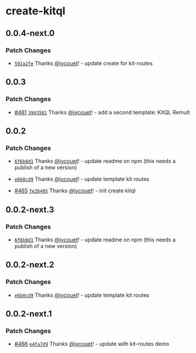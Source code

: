 # create-kitql

## 0.0.4-next.0

### Patch Changes

- [`592a2fe`](https://github.com/jycouet/kitql/commit/592a2fe2e620a6f1a93a02de7213dc7b88267f43)
  Thanks [@jycouet](https://github.com/jycouet)! - update create for kit-routes

## 0.0.3

### Patch Changes

- [#481](https://github.com/jycouet/kitql/pull/481)
  [`3943581`](https://github.com/jycouet/kitql/commit/3943581044f3f659bd894c8ea07a15e52ca918f5)
  Thanks [@jycouet](https://github.com/jycouet)! - add a second template: KitQL Remult

## 0.0.2

### Patch Changes

- [`6f6b0d1`](https://github.com/jycouet/kitql/commit/6f6b0d1e172b8a696e1e35ced9d4db61a58c05f6)
  Thanks [@jycouet](https://github.com/jycouet)! - update readme on npm (this needs a publish of a
  new version)

- [`e6b0cd9`](https://github.com/jycouet/kitql/commit/e6b0cd97d83f652171d6f512edf47df53e7b5f62)
  Thanks [@jycouet](https://github.com/jycouet)! - update template kit routes

- [#465](https://github.com/jycouet/kitql/pull/465)
  [`fe26405`](https://github.com/jycouet/kitql/commit/fe26405110965f1d56aaeba1c078f48d1b6fa36f)
  Thanks [@jycouet](https://github.com/jycouet)! - init create kitql

## 0.0.2-next.3

### Patch Changes

- [`6f6b0d1`](https://github.com/jycouet/kitql/commit/6f6b0d1e172b8a696e1e35ced9d4db61a58c05f6)
  Thanks [@jycouet](https://github.com/jycouet)! - update readme on npm (this needs a publish of a
  new version)

## 0.0.2-next.2

### Patch Changes

- [`e6b0cd9`](https://github.com/jycouet/kitql/commit/e6b0cd97d83f652171d6f512edf47df53e7b5f62)
  Thanks [@jycouet](https://github.com/jycouet)! - update template kit routes

## 0.0.2-next.1

### Patch Changes

- [#466](https://github.com/jycouet/kitql/pull/466)
  [`e4fa7d9`](https://github.com/jycouet/kitql/commit/e4fa7d96116437f76134cac476ff65f016fe9ed0)
  Thanks [@jycouet](https://github.com/jycouet)! - update with kit-routes demo
